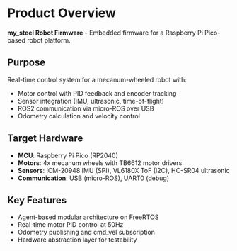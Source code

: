 # Product Overview

**my_steel Robot Firmware** - Embedded firmware for a Raspberry Pi Pico-based robot platform.

## Purpose

Real-time control system for a mecanum-wheeled robot with:
- Motor control with PID feedback and encoder tracking
- Sensor integration (IMU, ultrasonic, time-of-flight)
- ROS2 communication via micro-ROS over USB
- Odometry calculation and velocity control

## Target Hardware

- **MCU**: Raspberry Pi Pico (RP2040)
- **Motors**: 4x mecanum wheels with TB6612 motor drivers
- **Sensors**: ICM-20948 IMU (SPI), VL6180X ToF (I2C), HC-SR04 ultrasonic
- **Communication**: USB (micro-ROS), UART0 (debug)

## Key Features

- Agent-based modular architecture on FreeRTOS
- Real-time motor PID control at 50Hz
- Odometry publishing and cmd_vel subscription
- Hardware abstraction layer for testability
